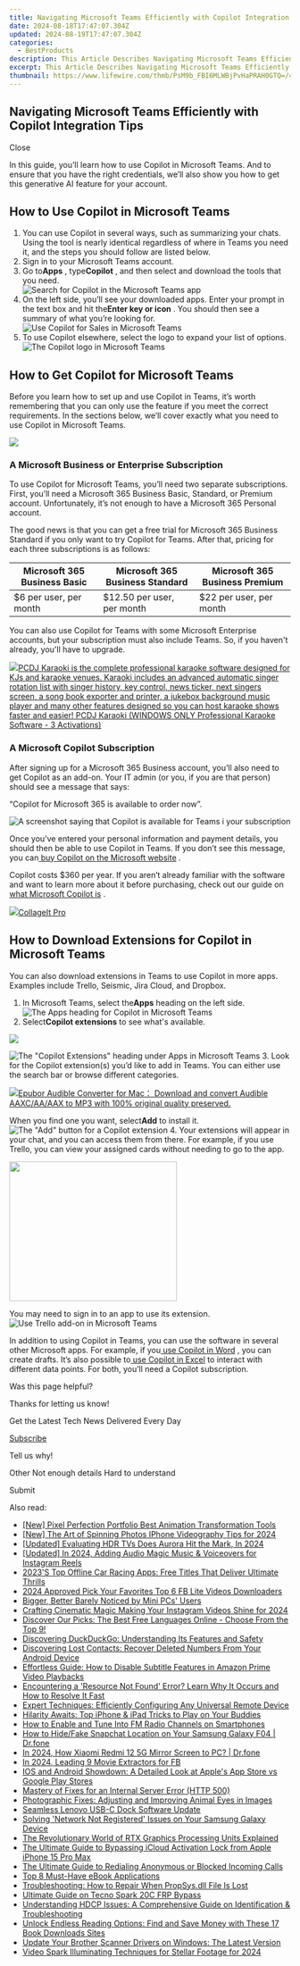 ```yaml
---
title: Navigating Microsoft Teams Efficiently with Copilot Integration Tips
date: 2024-08-18T17:47:07.304Z
updated: 2024-08-19T17:47:07.304Z
categories:
  - BestProducts
description: This Article Describes Navigating Microsoft Teams Efficiently with Copilot Integration Tips
excerpt: This Article Describes Navigating Microsoft Teams Efficiently with Copilot Integration Tips
thumbnail: https://www.lifewire.com/thmb/PsM9b_FBI6MLWBjPvHaPRAH0GTQ=/400x300/filters:no_upscale():max_bytes(150000):strip_icc():format(webp)/MicrosoftTeamsonSmartphone-d39ccad0352b43f8ba048a7fd395190f.jpg
---
```


## Navigating Microsoft Teams Efficiently with Copilot Integration Tips

Close 

 In this guide, you’ll learn how to use Copilot in Microsoft Teams. And to ensure that you have the right credentials, we’ll also show you how to get this generative AI feature for your account. 

##  How to Use Copilot in Microsoft Teams 

1. You can use Copilot in several ways, such as summarizing your chats. Using the tool is nearly identical regardless of where in Teams you need it, and the steps you should follow are listed below.
1. Sign in to your Microsoft Teams account.
2. Go to**Apps** , type**Copilot** , and then select and download the tools that you need.  
![Search for Copilot in the Microsoft Teams app](https://www.lifewire.com/thmb/khok2DtUZ9-lwcCfmKffTt9Joqg=/1500x0/filters:no_upscale():max_bytes(150000):strip_icc():format(webp)/Copilot-Search-Microsoft-Teams-cd620d80b36a45608ced8c3e81c6d7dd.jpg)
3. On the left side, you’ll see your downloaded apps. Enter your prompt in the text box and hit the**Enter key or icon** . You should then see a summary of what you’re looking for.  
![Use Copilot for Sales in Microsoft Teams](https://www.lifewire.com/thmb/EtCjXE-O-c-ynNEWlVSyunbgRIc=/1500x0/filters:no_upscale():max_bytes(150000):strip_icc():format(webp)/UseCopilotforSales-98680cedd3b541ed9620b8cc6399b03c.jpeg)
4. To use Copilot elsewhere, select the logo to expand your list of options.  
![The Copilot logo in Microsoft Teams](https://www.lifewire.com/thmb/N3sItjidTMEzrCz6kuy7lEiAAvU=/1500x0/filters:no_upscale():max_bytes(150000):strip_icc():format(webp)/Copilot-logo-ea4cfdcb97104106ae95a9d97d0c4fe2.jpg)

##  How to Get Copilot for Microsoft Teams 

 Before you learn how to set up and use Copilot in Teams, it’s worth remembering that you can only use the feature if you meet the correct requirements. In the sections below, we’ll cover exactly what you need to use Copilot in Microsoft Teams. 

<!-- affiliate ads begin -->
<a href="https://store.advancedwebranking.com/order/checkout.php?PRODS=4715051&QTY=1&AFFILIATE=108875&CART=1"><img src="https://secure.avangate.com/images/merchant/14edc6ebfdae2e23bbed83d67f50e983/products/33_awr%20logo.png" border="0"></a>
<!-- affiliate ads end -->
###  A Microsoft Business or Enterprise Subscription 

 To use Copilot for Microsoft Teams, you’ll need two separate subscriptions. First, you’ll need a Microsoft 365 Business Basic, Standard, or Premium account. Unfortunately, it’s not enough to have a Microsoft 365 Personal account.

 The good news is that you can get a free trial for Microsoft 365 Business Standard if you only want to try Copilot for Teams. After that, pricing for each three subscriptions is as follows: 

| **Microsoft 365 Business Basic** | **Microsoft 365 Business Standard** | **Microsoft 365 Business Premium** |
| -------------------------------- | ----------------------------------- | ---------------------------------- |
| $6 per user, per month           | $12.50 per user, per month          | $22 per user, per month            |

 You can also use Copilot for Teams with some Microsoft Enterprise accounts, but your subscription must also include Teams. So, if you haven't already, you'll have to upgrade.

<!-- affiliate ads begin -->
<a href="https://shop.pcdj.com/order/checkout.php?PRODS=4698832&QTY=1&AFFILIATE=108875&CART=1"> <img src="https://secure.avangate.com/images/merchant/47f4b6321e9fd8e8f7326a6adc1a7c1e/products/karaoki-new-searchresultspane.jpg" border="0">PCDJ Karaoki is the complete professional karaoke software designed for KJs and karaoke venues. Karaoki includes an advanced automatic singer rotation list with singer history, key control, news ticker, next singers screen, a song book exporter and printer, a jukebox background music player and many other features designed so you can host karaoke shows faster and easier! 
 PCDJ Karaoki (WINDOWS ONLY Professional Karaoke Software - 3 Activations)</a>
<!-- affiliate ads end -->
###  A Microsoft Copilot Subscription 

 After signing up for a Microsoft 365 Business account, you’ll also need to get Copilot as an add-on. Your IT admin (or you, if you are that person) should see a message that says: 

 “Copilot for Microsoft 365 is available to order now”. 

![A screenshot saying that Copilot is available for Teams i your subscription](https://www.lifewire.com/thmb/2D727oZ39tGGmRBUsHg2VwKc-ic=/1500x0/filters:no_upscale():max_bytes(150000):strip_icc():format(webp)/CopilotforMicrosoftTeamsAvailable-614ff945b07246c192fa1c9b7266d2a9.jpeg) 

 Once you’ve entered your personal information and payment details, you should then be able to use Copilot in Teams. If you don’t see this message, you can[ buy Copilot on the Microsoft website](https://microsoft.com/en-us/microsoft-365/enterprise/copilot-for-microsoft-365) . 

 Copilot costs $360 per year. If you aren’t already familiar with the software and want to learn more about it before purchasing, check out our guide on[ what Microsoft Copilot is](https://www.lifewire.com/what-is-microsoft-copilot-8572496) . 

<!-- affiliate ads begin -->
<a href="https://secure.2checkout.com/order/checkout.php?PRODS=4530091&QTY=1&AFFILIATE=108875&CART=1"><img src="https://www.pearlmountainsoft.com/n_img/product/cit_win/banScrn.jpg" border="0">CollageIt Pro</a>
<!-- affiliate ads end -->
##  How to Download Extensions for Copilot in Microsoft Teams 

 You can also download extensions in Teams to use Copilot in more apps. Examples include Trello, Seismic, Jira Cloud, and Dropbox.

1. In Microsoft Teams, select the**Apps** heading on the left side.  
![The Apps heading for Copilot in Microsoft Teams](https://www.lifewire.com/thmb/KNCxBRRk_i3h3kceeSeepDwAYzg=/1500x0/filters:no_upscale():max_bytes(150000):strip_icc():format(webp)/Copilot-Apps-heading-ffc4f34ff4a54378bdb52a337492e834.jpg)
2. Select**Copilot extensions** to see what's available.  
<!-- affiliate ads begin -->
<a href="https://store.absolute.com/order/checkout.php?PRODS=4601998&QTY=1&AFFILIATE=108875&CART=1"><img src="https://secure.avangate.com/images/merchant/ef70e26a0b5da778eda3f48014d087cd/728x90_larger-shield.jpg" border="0"></a>
<!-- affiliate ads end -->
![The "Copilot Extensions" heading under Apps in Microsoft Teams](https://www.lifewire.com/thmb/NyIgfmsQLm3q9AFPMhNlX8PVDJI=/1500x0/filters:no_upscale():max_bytes(150000):strip_icc():format(webp)/Copilot-Extensions-heading-329c9afe682e45ebbfef4f3f0585e701.jpg)
3. Look for the Copilot extension(s) you’d like to add in Teams. You can either use the search bar or browse different categories.  
<!-- affiliate ads begin -->
<a href="https://secure.2checkout.com/order/checkout.php?PRODS=4713565&QTY=1&AFFILIATE=108875&CART=1"><img src="https://www.epubor.com/images/uppic/audible-converter-interface.png" border="0">Epubor Audible Converter for Mac： Download and convert Audible AAXC/AA/AAX to MP3 with 100% original quality preserved.</a>
<!-- affiliate ads end -->
 When you find one you want, select**Add** to install it.  
![The "Add" button for a Copilot extension](https://www.lifewire.com/thmb/Cf177pJ4izRTxxtYGuVVhuFE7Jc=/1500x0/filters:no_upscale():max_bytes(150000):strip_icc():format(webp)/Copilot-extension-add-button-5153b259328344cb92232920eb6a1707.jpg)
4. Your extensions will appear in your chat, and you can access them from there. For example, if you use Trello, you can view your assigned cards without needing to go to the app.  
<!-- affiliate ads begin -->
<a href="https://united.elfm.net/c/5597632/748964/4704" target="_top" id="748964"><img src="//a.impactradius-go.com/display-ad/4704-748964" border="0" alt="" width="300" height="250"/></a><img height="0" width="0" src="https://united.elfm.net/i/5597632/748964/4704" style="position:absolute;visibility:hidden;" border="0" />
<!-- affiliate ads end -->
You may need to sign in to an app to use its extension.  
![Use Trello add-on in Microsoft Teams](https://www.lifewire.com/thmb/AvuErVtsmSgMLRTlB_LhwXkV05Y=/1500x0/filters:no_upscale():max_bytes(150000):strip_icc():format(webp)/UseTrelloinMicrosoftTeams-da20d85e27d846dda8e729c880132b3c.jpeg)

 In addition to using Copilot in Teams, you can use the software in several other Microsoft apps. For example, if you[ use Copilot in Word](https://www.lifewire.com/use-copilot-in-word-8629526) , you can create drafts. It’s also possible to[ use Copilot in Excel](https://www.lifewire.com/use-copilot-in-excel-8635295) to interact with different data points. For both, you’ll need a Copilot subscription. 

Was this page helpful?

Thanks for letting us know!

 Get the Latest Tech News Delivered Every Day

[ Subscribe ](https://www.lifewire.com/#) 

Tell us why!

 Other  Not enough details  Hard to understand 

 Submit 

<ins class="adsbygoogle"
     style="display:block"
     data-ad-format="autorelaxed"
     data-ad-client="ca-pub-7571918770474297"
     data-ad-slot="1223367746"></ins>



<ins class="adsbygoogle"
     style="display:block"
     data-ad-client="ca-pub-7571918770474297"
     data-ad-slot="8358498916"
     data-ad-format="auto"
     data-full-width-responsive="true"></ins>

<span class="atpl-alsoreadstyle">Also read:</span>
<div><ul>
<li><a href="https://extra-approaches.techidaily.com/new-pixel-perfection-portfolio-best-animation-transformation-tools/"><u>[New] Pixel Perfection Portfolio  Best Animation Transformation Tools</u></a></li>
<li><a href="https://facebook-videos.techidaily.com/new-the-art-of-spinning-photos-iphone-videography-tips-for-2024/"><u>[New] The Art of Spinning Photos  IPhone Videography Tips for 2024</u></a></li>
<li><a href="https://fox-boxes.techidaily.com/updated-evaluating-hdr-tvs-does-aurora-hit-the-mark-in-2024/"><u>[Updated] Evaluating HDR TVs  Does Aurora Hit the Mark, In 2024</u></a></li>
<li><a href="https://instagram-videos.techidaily.com/updated-in-2024-adding-audio-magic-music-and-voiceovers-for-instagram-reels/"><u>[Updated] In 2024, Adding Audio Magic  Music & Voiceovers for Instagram Reels</u></a></li>
<li><a href="https://techno-recovery.techidaily.com/2023s-top-offline-car-racing-apps-free-titles-that-deliver-ultimate-thrills/"><u>2023'S Top Offline Car Racing Apps: Free Titles That Deliver Ultimate Thrills</u></a></li>
<li><a href="https://facebook-videos.techidaily.com/2024-approved-pick-your-favorites-top-6-fb-lite-videos-downloaders/"><u>2024 Approved  Pick Your Favorites  Top 6 FB Lite Videos Downloaders</u></a></li>
<li><a href="https://win11-tips.techidaily.com/bigger-better-barely-noticed-by-mini-pcs-users/"><u>Bigger, Better Barely Noticed by Mini PCs' Users</u></a></li>
<li><a href="https://instagram-clips.techidaily.com/crafting-cinematic-magic-making-your-instagram-videos-shine-for-2024/"><u>Crafting Cinematic Magic  Making Your Instagram Videos Shine for 2024</u></a></li>
<li><a href="https://techno-recovery.techidaily.com/1722868530331-discover-our-picks-the-best-free-languages-online-choose-from-the-top-9/"><u>Discover Our Picks: The Best Free Languages Online - Choose From the Top 9!</u></a></li>
<li><a href="https://techno-recovery.techidaily.com/discovering-duckduckgo-understanding-its-features-and-safety/"><u>Discovering DuckDuckGo: Understanding Its Features and Safety</u></a></li>
<li><a href="https://techno-recovery.techidaily.com/discovering-lost-contacts-recover-deleted-numbers-from-your-android-device/"><u>Discovering Lost Contacts: Recover Deleted Numbers From Your Android Device</u></a></li>
<li><a href="https://techno-recovery.techidaily.com/effortless-guide-how-to-disable-subtitle-features-in-amazon-prime-video-playbacks/"><u>Effortless Guide: How to Disable Subtitle Features in Amazon Prime Video Playbacks</u></a></li>
<li><a href="https://techno-recovery.techidaily.com/encountering-a-resource-not-found-error-learn-why-it-occurs-and-how-to-resolve-it-fast/"><u>Encountering a 'Resource Not Found' Error? Learn Why It Occurs and How to Resolve It Fast</u></a></li>
<li><a href="https://techno-recovery.techidaily.com/expert-techniques-efficiently-configuring-any-universal-remote-device/"><u>Expert Techniques: Efficiently Configuring Any Universal Remote Device</u></a></li>
<li><a href="https://techno-recovery.techidaily.com/hilarity-awaits-top-iphone-and-ipad-tricks-to-play-on-your-buddies/"><u>Hilarity Awaits: Top iPhone & iPad Tricks to Play on Your Buddies</u></a></li>
<li><a href="https://techno-recovery.techidaily.com/how-to-enable-and-tune-into-fm-radio-channels-on-smartphones/"><u>How to Enable and Tune Into FM Radio Channels on Smartphones</u></a></li>
<li><a href="https://location-social.techidaily.com/how-to-hidefake-snapchat-location-on-your-samsung-galaxy-f04-drfone-by-drfone-virtual-android/"><u>How to Hide/Fake Snapchat Location on Your Samsung Galaxy F04 | Dr.fone</u></a></li>
<li><a href="https://screen-mirror.techidaily.com/in-2024-how-xiaomi-redmi-12-5g-mirror-screen-to-pc-drfone-by-drfone-android/"><u>In 2024, How Xiaomi Redmi 12 5G Mirror Screen to PC? | Dr.fone</u></a></li>
<li><a href="https://facebook-clips.techidaily.com/in-2024-leading-9-movie-extractors-for-fb/"><u>In 2024, Leading 9 Movie Extractors for FB</u></a></li>
<li><a href="https://techno-recovery.techidaily.com/ios-and-android-showdown-a-detailed-look-at-apples-app-store-vs-google-play-stores/"><u>IOS and Android Showdown: A Detailed Look at Apple's App Store vs Google Play Stores</u></a></li>
<li><a href="https://techno-recovery.techidaily.com/mastery-of-fixes-for-an-internal-server-error-http-500/"><u>Mastery of Fixes for an Internal Server Error (HTTP 500)</u></a></li>
<li><a href="https://techno-recovery.techidaily.com/photographic-fixes-adjusting-and-improving-animal-eyes-in-images/"><u>Photographic Fixes: Adjusting and Improving Animal Eyes in Images</u></a></li>
<li><a href="https://driver-install.techidaily.com/seamless-lenovo-usb-c-dock-software-update/"><u>Seamless Lenovo USB-C Dock Software Update</u></a></li>
<li><a href="https://techno-recovery.techidaily.com/solving-network-not-registered-issues-on-your-samsung-galaxy-device/"><u>Solving 'Network Not Registered' Issues on Your Samsung Galaxy Device</u></a></li>
<li><a href="https://techno-recovery.techidaily.com/the-revolutionary-world-of-rtx-graphics-processing-units-explained/"><u>The Revolutionary World of RTX Graphics Processing Units Explained</u></a></li>
<li><a href="https://activate-lock.techidaily.com/the-ultimate-guide-to-bypassing-icloud-activation-lock-from-apple-iphone-15-pro-max-by-drfone-ios/"><u>The Ultimate Guide to Bypassing iCloud Activation Lock from Apple iPhone 15 Pro Max</u></a></li>
<li><a href="https://techno-recovery.techidaily.com/the-ultimate-guide-to-redialing-anonymous-or-blocked-incoming-calls/"><u>The Ultimate Guide to Redialing Anonymous or Blocked Incoming Calls</u></a></li>
<li><a href="https://techno-recovery.techidaily.com/top-8-must-have-ebook-applications/"><u>Top 8 Must-Have eBook Applications</u></a></li>
<li><a href="https://techno-recovery.techidaily.com/troubleshooting-how-to-repair-when-propsysdll-file-is-lost/"><u>Troubleshooting: How to Repair When PropSys.dll File Is Lost</u></a></li>
<li><a href="https://bypass-frp.techidaily.com/ultimate-guide-on-tecno-spark-20c-frp-bypass-by-drfone-android/"><u>Ultimate Guide on Tecno Spark 20C FRP Bypass</u></a></li>
<li><a href="https://techno-recovery.techidaily.com/understanding-hdcp-issues-a-comprehensive-guide-on-identification-and-troubleshooting/"><u>Understanding HDCP Issues: A Comprehensive Guide on Identification & Troubleshooting</u></a></li>
<li><a href="https://techno-recovery.techidaily.com/unlock-endless-reading-options-find-and-save-money-with-these-17-book-downloads-sites/"><u>Unlock Endless Reading Options: Find and Save Money with These 17 Book Downloads Sites</u></a></li>
<li><a href="https://win-dash.techidaily.com/update-your-brother-scanner-drivers-on-windows-the-latest-version/"><u>Update Your Brother Scanner Drivers on Windows: The Latest Version</u></a></li>
<li><a href="https://fox-blue.techidaily.com/video-spark-illuminating-techniques-for-stellar-footage-for-2024/"><u>Video Spark  Illuminating Techniques for Stellar Footage for 2024</u></a></li>
</ul></div>
